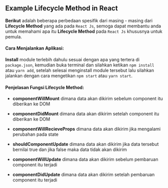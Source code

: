 ## Example Lifecycle Method in React

**Berikut** adalah beberapa perbedaan spesifik dari masing - masing dari **Lifecycle Method** yang ada pada `React Js`, semoga dapat membantu anda untuk memahami apa itu **Lifecycle Method** pada `React Js` khususnya untuk pemula.

#### Cara Menjalankan Aplikasi:

**Install** module terlebih dahulu sesuai dengan apa yang tertera di `package.json`, kemudian buka terminal dan silahkan ketikan `npm install` atau `yarn add`, setelah selesai menginstall module tersebut lalu silahkan jalankan dengan cara mengetikan `npm start` atau `yarn start`.

#### Penjelasan Fungsi Lifecycle Method:

*   **componentWillMount** dimana data akan dikirim sebelum component itu diberikan ke DOM

*   **componentDidMount** dimana data akan dikirim setelah component itu diberikan ke DOM

*   **componentWillRecieveProps** dimana data akan dikirim jika mengalami perubahan pada state

*   **shouldComponentUpdate** dimana data akan dikirim jika data tersebut bernilai true dan jika false maka data tidak akan dikirim

*  **componentWillUpdate** dimana data akan dikirim sebelum pembaruan component itu terjadi

* **componentDidUpdate** dimana data akan dikirim setelah pembaruan component itu terjadi